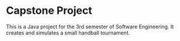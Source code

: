 # Capstone Project

This is a Java project for the 3rd semester of Software Engineering. It creates and simulates a small handball tournament.
